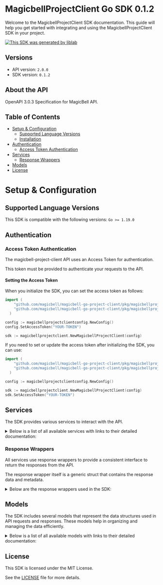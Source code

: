 # MagicbellProjectClient Go SDK 0.1.2

Welcome to the MagicbellProjectClient SDK documentation. This guide will help you get started with integrating and using the MagicbellProjectClient SDK in your project.

[![This SDK was generated by liblab](https://public-liblab-readme-assets.s3.us-east-1.amazonaws.com/built-by-liblab-icon.svg)](https://liblab.com/?utm_source=readme)

## Versions

- API version: `2.0.0`
- SDK version: `0.1.2`

## About the API

OpenAPI 3.0.3 Specification for MagicBell API.

## Table of Contents

- [Setup & Configuration](#setup--configuration)
  - [Supported Language Versions](#supported-language-versions)
  - [Installation](#installation)
- [Authentication](#authentication)
  - [Access Token Authentication](#access-token-authentication)
- [Services](#services)
  - [Response Wrappers](#response-wrappers)
- [Models](#models)
- [License](#license)

# Setup & Configuration

## Supported Language Versions

This SDK is compatible with the following versions: `Go >= 1.19.0`

## Authentication

### Access Token Authentication

The magicbell-project-client API uses an Access Token for authentication.

This token must be provided to authenticate your requests to the API.

#### Setting the Access Token

When you initialize the SDK, you can set the access token as follows:

```go
import (
    "github.com/magicbell/magicbell-go-project-client/pkg/magicbellprojectclient"
    "github.com/magicbell/magicbell-go-project-client/pkg/magicbellprojectclientconfig"
  )

config := magicbellprojectclientconfig.NewConfig()
config.SetAccessToken("YOUR-TOKEN")

sdk := magicbellprojectclient.NewMagicbellProjectClient(config)
```

If you need to set or update the access token after initializing the SDK, you can use:

```go
import (
    "github.com/magicbell/magicbell-go-project-client/pkg/magicbellprojectclient"
    "github.com/magicbell/magicbell-go-project-client/pkg/magicbellprojectclientconfig"
  )

config := magicbellprojectclientconfig.NewConfig()

sdk := magicbellprojectclient.NewMagicbellProjectClient(config)
sdk.SetAccessToken("YOUR-TOKEN")
```

## Services

The SDK provides various services to interact with the API.

<details> 
<summary>Below is a list of all available services with links to their detailed documentation:</summary>

| Name                                                                  |
| :-------------------------------------------------------------------- |
| [BroadcastsService](documentation/services/broadcasts_service.md)     |
| [ChannelsService](documentation/services/channels_service.md)         |
| [EventsService](documentation/services/events_service.md)             |
| [IntegrationsService](documentation/services/integrations_service.md) |
| [JwtService](documentation/services/jwt_service.md)                   |

</details>

### Response Wrappers

All services use response wrappers to provide a consistent interface to return the responses from the API.

The response wrapper itself is a generic struct that contains the response data and metadata.

<details>
<summary>Below are the response wrappers used in the SDK:</summary>

#### `MagicbellProjectClientResponse[T]`

This response wrapper is used to return the response data from the API. It contains the following fields:

| Name     | Type                                     | Description                                 |
| :------- | :--------------------------------------- | :------------------------------------------ |
| Data     | `T`                                      | The body of the API response                |
| Metadata | `MagicbellProjectClientResponseMetadata` | Status code and headers returned by the API |

#### `MagicbellProjectClientError`

This response wrapper is used to return an error. It contains the following fields:

| Name     | Type                                     | Description                                 |
| :------- | :--------------------------------------- | :------------------------------------------ |
| Err      | `error`                                  | The error that occurred                     |
| Body     | `T`                                      | The body of the API response                |
| Metadata | `MagicbellProjectClientResponseMetadata` | Status code and headers returned by the API |

#### `MagicbellProjectClientResponseMetadata`

This struct is shared by both response wrappers and contains the following fields:

| Name       | Type                | Description                                      |
| :--------- | :------------------ | :----------------------------------------------- |
| Headers    | `map[string]string` | A map containing the headers returned by the API |
| StatusCode | `int`               | The status code returned by the API              |

</details>

## Models

The SDK includes several models that represent the data structures used in API requests and responses. These models help in organizing and managing the data efficiently.

<details> 
<summary>Below is a list of all available models with links to their detailed documentation:</summary>

| Name                                                                                              | Description |
| :------------------------------------------------------------------------------------------------ | :---------- |
| [ArrayOfBroadcasts](documentation/models/array_of_broadcasts.md)                                  |             |
| [Broadcast](documentation/models/broadcast.md)                                                    |             |
| [ProjectDeliveryConfig](documentation/models/project_delivery_config.md)                          |             |
| [CategoryDeliveryConfig](documentation/models/category_delivery_config.md)                        |             |
| [ArrayOfMetadataApnsTokens](documentation/models/array_of_metadata_apns_tokens.md)                |             |
| [MetadataApnsToken](documentation/models/metadata_apns_token.md)                                  |             |
| [DiscardResult](documentation/models/discard_result.md)                                           |             |
| [ArrayOfMetadataExpoTokens](documentation/models/array_of_metadata_expo_tokens.md)                |             |
| [MetadataExpoToken](documentation/models/metadata_expo_token.md)                                  |             |
| [ArrayOfMetadataFcmTokens](documentation/models/array_of_metadata_fcm_tokens.md)                  |             |
| [MetadataFcmToken](documentation/models/metadata_fcm_token.md)                                    |             |
| [ArrayOfMetadataSlackTokens](documentation/models/array_of_metadata_slack_tokens.md)              |             |
| [MetadataSlackToken](documentation/models/metadata_slack_token.md)                                |             |
| [ArrayOfMetadataTeamsTokens](documentation/models/array_of_metadata_teams_tokens.md)              |             |
| [MetadataTeamsToken](documentation/models/metadata_teams_token.md)                                |             |
| [ArrayOfMetadataWebPushTokens](documentation/models/array_of_metadata_web_push_tokens.md)         |             |
| [MetadataWebPushToken](documentation/models/metadata_web_push_token.md)                           |             |
| [ArrayOfEvents](documentation/models/array_of_events.md)                                          |             |
| [ArrayOfIntegrationObjects](documentation/models/array_of_integration_objects.md)                 |             |
| [ArrayOfApnsConfigObjects](documentation/models/array_of_apns_config_objects.md)                  |             |
| [ApnsConfig](documentation/models/apns_config.md)                                                 |             |
| [ArrayOfAwssnsConfigObjects](documentation/models/array_of_awssns_config_objects.md)              |             |
| [AwssnsConfig](documentation/models/awssns_config.md)                                             |             |
| [ArrayOfExpoConfigObjects](documentation/models/array_of_expo_config_objects.md)                  |             |
| [ExpoConfig](documentation/models/expo_config.md)                                                 |             |
| [ArrayOfFcmConfigObjects](documentation/models/array_of_fcm_config_objects.md)                    |             |
| [FcmConfig](documentation/models/fcm_config.md)                                                   |             |
| [ArrayOfGithubConfigObjects](documentation/models/array_of_github_config_objects.md)              |             |
| [GithubConfig](documentation/models/github_config.md)                                             |             |
| [ArrayOfInboxConfigObjects](documentation/models/array_of_inbox_config_objects.md)                |             |
| [InboxConfig](documentation/models/inbox_config.md)                                               |             |
| [ArrayOfMailgunConfigObjects](documentation/models/array_of_mailgun_config_objects.md)            |             |
| [MailgunConfig](documentation/models/mailgun_config.md)                                           |             |
| [ArrayOfPingConfigObjects](documentation/models/array_of_ping_config_objects.md)                  |             |
| [PingConfig](documentation/models/ping_config.md)                                                 |             |
| [ArrayOfSendgridConfigObjects](documentation/models/array_of_sendgrid_config_objects.md)          |             |
| [SendgridConfig](documentation/models/sendgrid_config.md)                                         |             |
| [ArrayOfSesConfigObjects](documentation/models/array_of_ses_config_objects.md)                    |             |
| [SesConfig](documentation/models/ses_config.md)                                                   |             |
| [ArrayOfSlackConfigObjects](documentation/models/array_of_slack_config_objects.md)                |             |
| [SlackConfig](documentation/models/slack_config.md)                                               |             |
| [ArrayOfStripeConfigObjects](documentation/models/array_of_stripe_config_objects.md)              |             |
| [StripeConfig](documentation/models/stripe_config.md)                                             |             |
| [ArrayOfTemplatesConfigObjects](documentation/models/array_of_templates_config_objects.md)        |             |
| [ArrayOfTwilioConfigObjects](documentation/models/array_of_twilio_config_objects.md)              |             |
| [TwilioConfig](documentation/models/twilio_config.md)                                             |             |
| [ArrayOfWebpushConfigObjects](documentation/models/array_of_webpush_config_objects.md)            |             |
| [WebpushConfig](documentation/models/webpush_config.md)                                           |             |
| [ArrayOfFetchTokensResponseTokens](documentation/models/array_of_fetch_tokens_response_tokens.md) |             |
| [CreateProjectTokenRequest](documentation/models/create_project_token_request.md)                 |             |
| [AccessToken](documentation/models/access_token.md)                                               |             |
| [DiscardTokenResponse](documentation/models/discard_token_response.md)                            |             |
| [CreateUserTokenRequest](documentation/models/create_user_token_request.md)                       |             |
| [Links](documentation/models/links.md)                                                            |             |
| [ApnsToken](documentation/models/apns_token.md)                                                   |             |
| [TokenMetadata](documentation/models/token_metadata.md)                                           |             |
| [ExpoToken](documentation/models/expo_token.md)                                                   |             |
| [FcmToken](documentation/models/fcm_token.md)                                                     |             |
| [SlackToken](documentation/models/slack_token.md)                                                 |             |
| [TeamsToken](documentation/models/teams_token.md)                                                 |             |
| [WebPushToken](documentation/models/web_push_token.md)                                            |             |
| [Event](documentation/models/event.md)                                                            |             |
| [IntegrationObject](documentation/models/integration_object.md)                                   |             |
| [ApnsConfigObject](documentation/models/apns_config_object.md)                                    |             |
| [AwssnsConfigObject](documentation/models/awssns_config_object.md)                                |             |
| [ExpoConfigObject](documentation/models/expo_config_object.md)                                    |             |
| [FcmConfigObject](documentation/models/fcm_config_object.md)                                      |             |
| [GithubConfigObject](documentation/models/github_config_object.md)                                |             |
| [InboxConfigObject](documentation/models/inbox_config_object.md)                                  |             |
| [MailgunConfigObject](documentation/models/mailgun_config_object.md)                              |             |
| [PingConfigObject](documentation/models/ping_config_object.md)                                    |             |
| [SendgridConfigObject](documentation/models/sendgrid_config_object.md)                            |             |
| [SesConfigObject](documentation/models/ses_config_object.md)                                      |             |
| [SlackConfigObject](documentation/models/slack_config_object.md)                                  |             |
| [StripeConfigObject](documentation/models/stripe_config_object.md)                                |             |
| [TemplatesConfigObject](documentation/models/templates_config_object.md)                          |             |
| [TwilioConfigObject](documentation/models/twilio_config_object.md)                                |             |
| [WebpushConfigObject](documentation/models/webpush_config_object.md)                              |             |
| [FetchTokensResponseToken](documentation/models/fetch_tokens_response_token.md)                   |             |

</details>

## License

This SDK is licensed under the MIT License.

See the [LICENSE](LICENSE) file for more details.
